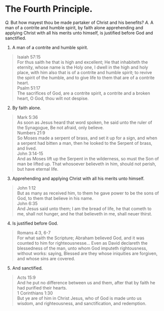 # The Fourth Principle.

*Q.* But how mayest thou be made partaker of Christ and his benefits?
*A.* A man of a contrite and humble spirit, by faith alone apprehending and applying Christ with all his merits unto himself, is justified before God and sanctified.

1. A man of a contrite and humble spirit.
  > Isaiah 57:15  
  > For thus saith he that is high and excellent; He that inhabiteth the eternity, whose name is the Holy one, I dwell in the high and holy place, with him also that is of a contrite and humble spirit; to revive the spirit of the humble, and to give life to them that are of a contrite heart.  
  > Psalm 51:17  
  > The sacrifices of God, are a contrite spirit, a contrite and a broken heart, O God, thou wilt not despise.
2. By faith alone.
  > Mark 5:36  
  > As soon as Jesus heard that word spoken, he said unto the ruler of the Synagogue, Be not afraid, only believe.  
  > Numbers 21:9  
  > So Moses made a serpent of brass, and set it up for a sign, and when a serpent had bitten a man, then he looked to the Serpent of brass, and lived.  
  > John 3:14-15  
  > And as Moses lift up the Serpent in the wilderness, so must the Son of man be lifted up. That whosoever believeth in him, should not perish, but have eternal life.
3. Apprehending and applying Christ with all his merits unto himself.
  > John 1:12  
  > But as many as received him, to them he gave power to be the sons of God, to them that believe in his name.  
  > John 6:35  
  > And Jesus said unto them; I am the bread of life, he that cometh to me, shall not hunger, and he that believeth in me, shall neuer thirst.
4. Is justified before God.
  > Romans 4:3, 6-7  
  > For what saith the Scripture; Abraham believed God, and it was counted to him for righteousnesse... Even as David declareth the blessedness of the man, unto whom God imputeth rightousness, without works: saying, Blessed are they whose iniquities are forgiven, and whose sins are covered.
5. And sanctified.
  > Acts 15:9  
  > And he put no difference between us and them, after that by faith he had purified their hearts.  
  > 1 Corinthians 1:30  
  > But ye are of him in Christ Jesus, who of God is made unto us wisdom, and righteousness, and sanctification, and redemption.
